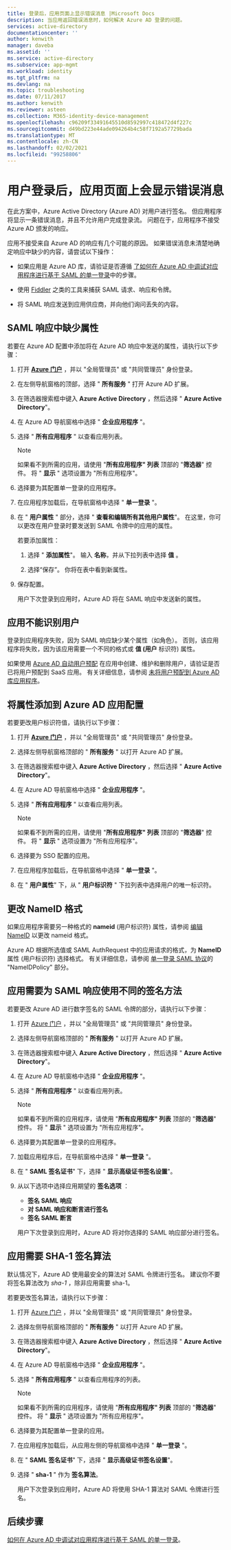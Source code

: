 ```yaml
---
title: 登录后，应用页面上显示错误消息 |Microsoft Docs
description: 当应用返回错误消息时，如何解决 Azure AD 登录的问题。
services: active-directory
documentationcenter: ''
author: kenwith
manager: daveba
ms.assetid: ''
ms.service: active-directory
ms.subservice: app-mgmt
ms.workload: identity
ms.tgt_pltfrm: na
ms.devlang: na
ms.topic: troubleshooting
ms.date: 07/11/2017
ms.author: kenwith
ms.reviewer: asteen
ms.collection: M365-identity-device-management
ms.openlocfilehash: c96209f33491645510d8592997c418472d4f227c
ms.sourcegitcommit: d49bd223e44ade094264b4c58f7192a57729bada
ms.translationtype: MT
ms.contentlocale: zh-CN
ms.lasthandoff: 02/02/2021
ms.locfileid: "99258806"
---
```

# <a name="an-app-page-shows-an-error-message-after-the-user-signs-in"></a>用户登录后，应用页面上会显示错误消息

在此方案中，Azure Active Directory (Azure AD) 对用户进行签名。 但应用程序将显示一条错误消息，并且不允许用户完成登录流。 问题在于，应用程序不接受 Azure AD 颁发的响应。

应用不接受来自 Azure AD 的响应有几个可能的原因。 如果错误消息未清楚地确定响应中缺少的内容，请尝试以下操作：

-   如果应用是 Azure AD 库，请验证是否遵循 [了如何在 Azure AD 中调试对应用程序进行基于 SAML 的单一登录](./debug-saml-sso-issues.md)中的步骤。

-   使用 [Fiddler](https://www.telerik.com/fiddler) 之类的工具来捕获 SAML 请求、响应和令牌。

-   将 SAML 响应发送到应用供应商，并向他们询问丢失的内容。

## <a name="attributes-are-missing-from-the-saml-response"></a>SAML 响应中缺少属性

若要在 Azure AD 配置中添加将在 Azure AD 响应中发送的属性，请执行以下步骤：

1. 打开 [**Azure 门户**](https://portal.azure.com/) ，并以 "全局管理员" 或 "共同管理员" 身份登录。

2. 在左侧导航窗格的顶部，选择 " **所有服务** " 打开 Azure AD 扩展。

3. 在筛选器搜索框中键入 **Azure Active Directory** ，然后选择 " **Azure Active Directory**"。

4. 在 Azure AD 导航窗格中选择 " **企业应用程序** "。

5. 选择 " **所有应用程序** " 以查看应用列表。

   > [!NOTE]
   > 如果看不到所需的应用，请使用 "**所有应用程序" 列表** 顶部的 "**筛选器**" 控件。 将 " **显示** " 选项设置为 "所有应用程序"。

6. 选择要为其配置单一登录的应用程序。

7. 在应用程序加载后，在导航窗格中选择 " **单一登录** "。

8. 在 " **用户属性** " 部分，选择 " **查看和编辑所有其他用户属性**"。 在这里，你可以更改在用户登录时要发送到 SAML 令牌中的应用的属性。

   若要添加属性：

   1. 选择 " **添加属性**"。 输入 **名称**，并从下拉列表中选择 **值** 。

   1.  选择“保存”。 你将在表中看到新属性。

9. 保存配置。

   用户下次登录到应用时，Azure AD 将在 SAML 响应中发送新的属性。

## <a name="the-app-doesnt-identify-the-user"></a>应用不能识别用户

登录到应用程序失败，因为 SAML 响应缺少某个属性（如角色）。 否则，该应用程序将失败，因为该应用需要一个不同的格式或 **值 (用户** 标识符) 属性。

如果使用 [Azure AD 自动用户预配](../app-provisioning/user-provisioning.md) 在应用中创建、维护和删除用户，请验证是否已将用户预配到 SaaS 应用。 有关详细信息，请参阅 [未将用户预配到 Azure AD 库应用程序](../app-provisioning/application-provisioning-config-problem-no-users-provisioned.md)。

## <a name="add-an-attribute-to-the-azure-ad-app-configuration"></a>将属性添加到 Azure AD 应用配置

若要更改用户标识符值，请执行以下步骤：

1. 打开 [**Azure 门户**](https://portal.azure.com/) ，并以 "全局管理员" 或 "共同管理员" 身份登录。

2. 选择左侧导航窗格顶部的 " **所有服务** " 以打开 Azure AD 扩展。

3. 在筛选器搜索框中键入 **Azure Active Directory** ，然后选择 " **Azure Active Directory**"。

4. 在 Azure AD 导航窗格中选择 " **企业应用程序** "。

5. 选择 " **所有应用程序** " 以查看应用列表。

   > [!NOTE]
   > 如果看不到所需的应用，请使用 "**所有应用程序" 列表** 顶部的 "**筛选器**" 控件。 将 " **显示** " 选项设置为 "所有应用程序"。

6. 选择要为 SSO 配置的应用。

7. 在应用程序加载后，在导航窗格中选择 " **单一登录** "。

8. 在 " **用户属性**" 下，从 " **用户标识符** " 下拉列表中选择用户的唯一标识符。

## <a name="change-the-nameid-format"></a>更改 NameID 格式

如果应用程序需要另一种格式的 **nameid** (用户标识符) 属性，请参阅 [编辑 NameID](../develop/active-directory-saml-claims-customization.md#editing-nameid) 以更改 nameid 格式。

Azure AD 根据所选值或 SAML AuthRequest 中的应用请求的格式，为 **NameID** 属性 (用户标识符) 选择格式。 有关详细信息，请参阅 [单一登录 SAML 协议](../develop/single-sign-on-saml-protocol.md#nameidpolicy)的 "NameIDPolicy" 部分。

## <a name="the-app-expects-a-different-signature-method-for-the-saml-response"></a>应用需要为 SAML 响应使用不同的签名方法

若要更改 Azure AD 进行数字签名的 SAML 令牌的部分，请执行以下步骤：

1. 打开 [Azure 门户](https://portal.azure.com/) ，并以 "全局管理员" 或 "共同管理员" 身份登录。

2. 选择左侧导航窗格顶部的 " **所有服务** " 以打开 Azure AD 扩展。

3. 在筛选器搜索框中键入 **Azure Active Directory** ，然后选择 " **Azure Active Directory**"。

4. 在 Azure AD 导航窗格中选择 " **企业应用程序** "。

5. 选择 " **所有应用程序** " 以查看应用列表。

   > [!NOTE]
   > 如果看不到所需的应用程序，请使用 "**所有应用程序" 列表** 顶部的 "**筛选器**" 控件。 将 " **显示** " 选项设置为 "所有应用程序"。

6. 选择要为其配置单一登录的应用程序。

7. 加载应用程序后，在导航窗格中选择 " **单一登录** "。

8. 在 " **SAML 签名证书**" 下，选择 "  **显示高级证书签名设置**"。

9. 从以下选项中选择应用期望的 **签名选项** ：

   * **签名 SAML 响应**
   * **对 SAML 响应和断言进行签名**
   * **签名 SAML 断言**

   用户下次登录到应用时，Azure AD 将对你选择的 SAML 响应部分进行签名。

## <a name="the-app-expects-the-sha-1-signing-algorithm"></a>应用需要 SHA-1 签名算法

默认情况下，Azure AD 使用最安全的算法对 SAML 令牌进行签名。 建议你不要将签名算法改为 *sha-1* ，除非应用需要 sha-1。

若要更改签名算法，请执行以下步骤：

1. 打开 [Azure 门户](https://portal.azure.com/) ，并以 "全局管理员" 或 "共同管理员" 身份登录。

2. 选择左侧导航窗格顶部的 " **所有服务** " 以打开 Azure AD 扩展。

3. 在筛选器搜索框中键入 **Azure Active Directory** ，然后选择 " **Azure Active Directory**"。

4. 在 Azure AD 导航窗格中选择 " **企业应用程序** "。

5. 选择 " **所有应用程序** " 以查看应用程序的列表。

   > [!NOTE]
   > 如果看不到所需的应用程序，请使用 "**所有应用程序" 列表** 顶部的 "**筛选器**" 控件。 将 " **显示** " 选项设置为 "所有应用程序"。

6. 选择要为其配置单一登录的应用。

7. 在应用程序加载后，从应用左侧的导航窗格中选择 " **单一登录** "。

8. 在 " **SAML 签名证书**" 下，选择 " **显示高级证书签名设置**"。

9. 选择 " **sha-1** " 作为 **签名算法**。

   用户下次登录到应用时，Azure AD 将使用 SHA-1 算法对 SAML 令牌进行签名。

## <a name="next-steps"></a>后续步骤
[如何在 Azure AD 中调试对应用程序进行基于 SAML 的单一登录](./debug-saml-sso-issues.md)。
